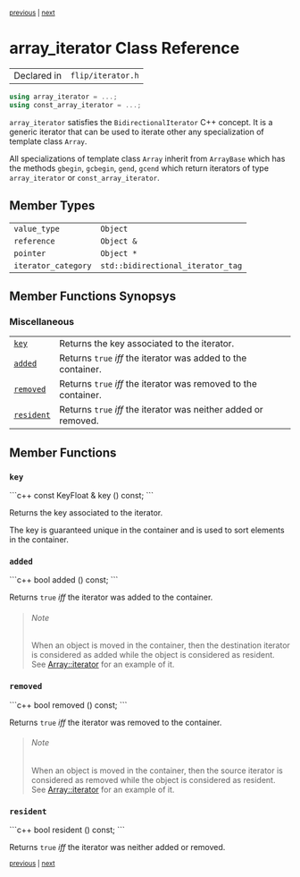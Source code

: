 <p><sup><a href="Array.iterator.md">previous</a> | <a href="BackEndBinary.md">next</a></sup></p>

<h1>array_iterator Class Reference</h1>

<table><tr><td>Declared in</td><td><code>flip/iterator.h</code></td></tr>
</table>

```c++
using array_iterator = ...;
using const_array_iterator = ...;
```

<p><code>array_iterator</code> satisfies the <code>BidirectionalIterator</code> C++ concept. It is a generic iterator that can be used to iterate other any specialization of template class <code>Array</code>.</p>

<p>All specializations of template class <code>Array</code> inherit from <code>ArrayBase</code> which has the methods <code>gbegin</code>, <code>gcbegin</code>, <code>gend</code>, <code>gcend</code> which return iterators of type <code>array_iterator</code> or <code>const_array_iterator</code>.</p>

<h2>Member Types</h2>

<table><tr><td><code>value_type</code></td><td><code>Object</code></td></tr>
<tr><td><code>reference</code></td><td><code>Object &</code></td></tr>
<tr><td><code>pointer</code></td><td><code>Object *</code></td></tr>
<tr><td><code>iterator_category</code></td><td><code>std::bidirectional_iterator_tag</code></td></tr>
</table>

<h2>Member Functions Synopsys</h2>

<h3>Miscellaneous</h3>

<table><tr><td><code><a href="#member-function-key">key</a></code></td><td>Returns the key associated to the iterator.</td></tr>
<tr><td><code><a href="#member-function-added">added</a></code></td><td>Returns <code>true</code> <em>iff</em> the iterator was added to the container.</td></tr>
<tr><td><code><a href="#member-function-removed">removed</a></code></td><td>Returns <code>true</code> <em>iff</em> the iterator was removed to the container.</td></tr>
<tr><td><code><a href="#member-function-resident">resident</a></code></td><td>Returns <code>true</code> <em>iff</em> the iterator was neither added or removed.</td></tr>
</table>

<h2>Member Functions</h2>

<h3 id="member-function-key"><code>key</code></h3>
```c++
const KeyFloat & key () const;
```

<p>Returns the key associated to the iterator.</p>

<p>The key is guaranteed unique in the container and is used to sort elements in the container.</p>

<h3 id="member-function-added"><code>added</code></h3>
```c++
bool added () const;
```

<p>Returns <code>true</code> <em>iff</em> the iterator was added to the container.</p>

<blockquote><h6>Note</h6> When an object is moved in the container, then the destination iterator is considered as added while the object is considered as resident. See <a href="../reference/Array.iterator.md">Array::iterator</a> for an example of it.</blockquote>

<h3 id="member-function-removed"><code>removed</code></h3>
```c++
bool removed () const;
```

<p>Returns <code>true</code> <em>iff</em> the iterator was removed to the container.</p>

<blockquote><h6>Note</h6> When an object is moved in the container, then the source iterator is considered as removed while the object is considered as resident. See <a href="../reference/Array.iterator.md">Array::iterator</a> for an example of it.</blockquote>

<h3 id="member-function-resident"><code>resident</code></h3>
```c++
bool resident () const;
```

<p>Returns <code>true</code> <em>iff</em> the iterator was neither added or removed.</p>

<p><sup><a href="Array.iterator.md">previous</a> | <a href="BackEndBinary.md">next</a></sup></p>

